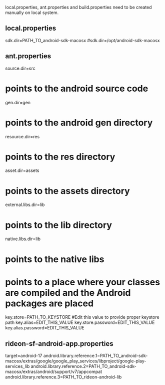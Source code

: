 local.properties, ant.properties and build.properties need to be created manually on local system.

local.properties
---------------------------------
sdk.dir=PATH_TO_android-sdk-macosx
#sdk.dir=/opt/android-sdk-macosx

ant.properties
---------------------------------
source.dir=src
# points to the android source code
gen.dir=gen
# points to the android gen directory
resource.dir=res
# points to the res directory
asset.dir=assets
# points to the assets directory
external.libs.dir=lib
# points to the lib directory
native.libs.dir=lib
# points to the native libs
# points to a place where your classes are compiled and the Android packages are placed
key.store=PATH_TO_KEYSTORE #Edit this value to provide proper keystore path
key.alias=EDIT_THIS_VALUE
key.store.password=EDIT_THIS_VALUE
key.alias.password=EDIT_THIS_VALUE


rideon-sf-android-app.properties
---------------------------------
target=android-17
android.library.reference.1=PATH_TO_android-sdk-macosx/extras/google/google_play_services/libproject/google-play-services_lib
android.library.reference.2=PATH_TO_android-sdk-macosx/extras/android/support/v7/appcompat
android.library.reference.3=PATH_TO_rideon-android-lib
